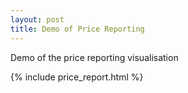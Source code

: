 ```yaml
---
layout: post
title: Demo of Price Reporting
---
```


Demo of the price reporting visualisation

{% include price_report.html %}

